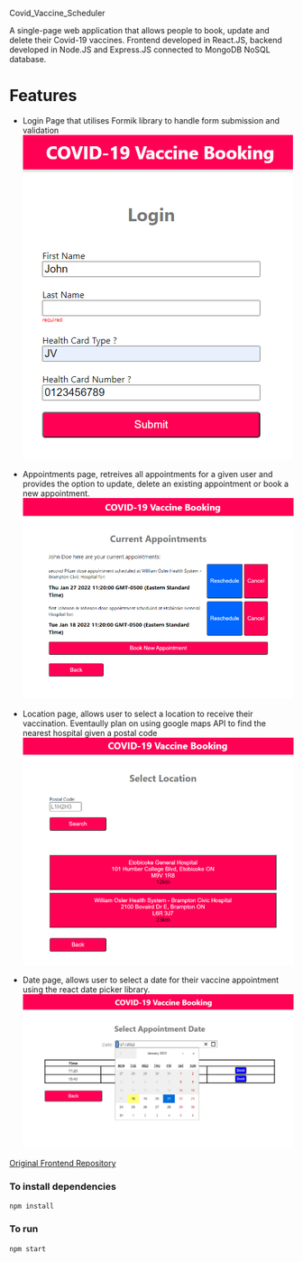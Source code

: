 Covid_Vaccine_Scheduler


A single-page web application that allows people to book, update and delete their Covid-19 vaccines. Frontend developed in React.JS, backend developed in Node.JS and Express.JS connected to MongoDB NoSQL database.


# Features
* Login Page that utilises Formik library to handle form submission and validation
![Login](https://github.com/willu98/Covid_Vaccine_Scheduler/blob/main/Images/Login.png)

* Appointments page, retreives all appointments for a given user and provides the option to update, delete an existing appointment or book a new appointment.
![Appointment](https://github.com/willu98/Covid_Vaccine_Scheduler/blob/main/Images/appointments.png)

* Location page, allows user to select a location to receive their vaccination. 
  Eventaully plan on using google maps API to find the nearest hospital given a postal code
![Locations](https://github.com/willu98/Covid_Vaccine_Scheduler/blob/main/Images/location.png)

* Date page, allows user to select a date for their vaccine appointment using the react date picker library.
![Date](https://github.com/willu98/Covid_Vaccine_Scheduler/blob/main/Images/date.png)



[Original Frontend Repository](https://github.com/willu98/EECS3641-A4)

### To install dependencies
~~~~
npm install
~~~~

### To run 
~~~~
npm start
~~~~
